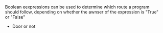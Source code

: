 Boolean eexpressions can be used to determine which route a program should follow, depending on whether the awnser of the expression is "True" or "False"

- Door or not
